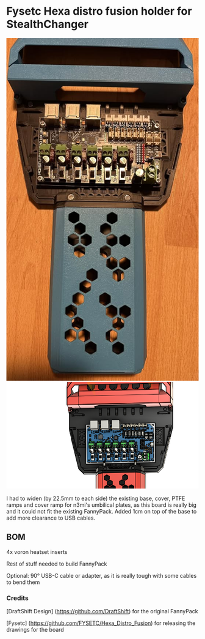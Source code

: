 # Fysetc Hexa distro fusion holder for StealthChanger
![](images/hexa_distro_fusion.jpg)
![](images/hexa_distro_fusion.png)

I had to widen (by 22.5mm to each side) the existing base, cover, PTFE ramps and cover ramp for n3mi's umbilical plates, as this board is really big and it could not fit the existing FannyPack. Added 1cm on top of the base to add more clearance to USB cables.

## BOM
4x voron heatset inserts

Rest of stuff needed to build FannyPack

Optional: 90° USB-C cable or adapter, as it is really tough with some cables to bend them


### Credits
[DraftShift Design] (https://github.com/DraftShift) for the original FannyPack

[Fysetc] (https://github.com/FYSETC/Hexa_Distro_Fusion) for releasing the drawings for the board